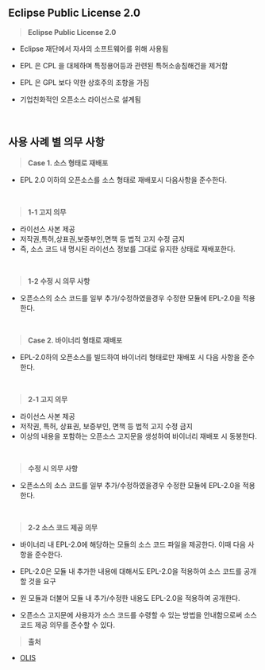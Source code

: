 ## Eclipse Public License 2.0

> **Eclipse Public License 2.0**

- Eclipse 재단에서 자사의 소프트웨어를 위해 사용됨

- EPL 은 CPL 을 대체하며 특정용어등과 관련된 특허소송침해건을 제거함
- EPL 은 GPL 보다 약한 상호주의 조항을 가짐
- 기업친화적인 오픈소스 라이선스로 설계됨
<br>

## 사용 사례 별 의무 사항

> **Case 1. 소스 형태로 재배포**

- EPL 2.0 이하의 오픈소스를 소스 형태로 재배포시 다음사항을 준수한다. 
<br>

> **1-1 고지 의무** 

-  라이선스 사본 제공
-  저작권,특허,상표권,보증부인,면책 등 법적 고지 수정 금지
-  즉, 소스 코드 내 명시된 라이선스 정보를 그대로 유지한 상태로 재배포한다.
<br>

> **1-2 수정 시 의무 사항** 

- 오픈소스의 소스 코드를 일부 추가/수정하였을경우 수정한 모듈에 EPL-2.0을 적용한다.
<br>

>**Case 2. 바이너리 형태로 재배포** 

- EPL-2.0하의 오픈소스를 빌드하여 바이너리 형태로만 재배포 시 다음 사항을 준수한다.
<br>

>**2-1 고지 의무** 

- 라이선스 사본 제공
- 저작권, 특허, 상표권, 보증부인, 면책 등 법적 고지 수정 금지
- 이상의 내용을 포함하는 오픈소스 고지문을 생성하여 바이너리 재배포 시 동봉한다.
<br>

>**수정 시 의무 사항**
  
- 오픈소스의 소스 코드를 일부 추가/수정하였을경우 수정한 모듈에 EPL-2.0을 적용한다.
<br>

>**2-2 소스 코드 제공 의무** 
- 바이너리 내 EPL-2.0에 해당하는 모듈의 소스 코드 파일을 제공한다. 이때 다음 사항을 준수한다.

- EPL-2.0은 모듈 내 추가한 내용에 대해서도 EPL-2.0을 적용하여 소스 코드를 공개할 것을 요구
- 원 모듈과 더불어 모듈 내 추가/수정한 내용도 EPL-2.0을 적용하여 공개한다.
- 오픈소스 고지문에 사용자가 소스 코드를 수령할 수 있는 방법을 안내함으로써 소스 코드 제공 의무를 준수할 수 있다.

>**출처**
- [OLIS](https://www.olis.or.kr/license/Detailselect.do?lId=1010&mapCode=010010&lType=osi)
